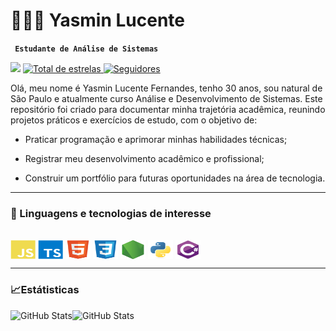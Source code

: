 # 👩🏻‍💻 Yasmin Lucente 
**` Estudante de Análise de Sistemas`**
<div>
 <a href="https://www.linkedin.com/in/yasmin-lucente-fernandes-57038918a/" target="_blank"><img src="https://img.shields.io/badge/-LinkedIn-%230077B5?style=for-the-badge&logo=linkedin&logoColor=white" target="_blank"></a>
     <a href="https://github.com/Ylucente?tab=repositories&sort=stargazers">
        <img 
            alt="Total de estrelas" 
            title="Total de estrelas GitHub" 
            src="https://custom-icon-badges.demolab.com/github/stars/Ylucente?color=55960c&style=for-the-badge&labelColor=488207&logo=star&label=estrelas"
        />
          <a href="https://github.com/Ylucente?tab=repositories&sort=stargazers">
        <img 
            alt="Seguidores" 
            title="Me siga no GitHub" 
            src="https://custom-icon-badges.demolab.com/github/followers/Ylucente?color=236ad3&labelColor=1155ba&style=for-the-badge&logo=github&label=Seguidores&logoColor=white"
        />
    </a>
    </a> 

Olá, meu nome é Yasmin Lucente Fernandes, tenho 30 anos, sou natural de São Paulo e atualmente curso Análise e Desenvolvimento de Sistemas.
Este repositório foi criado para documentar minha trajetória acadêmica, reunindo projetos práticos e exercícios de estudo, com o objetivo de:

* Praticar programação e aprimorar minhas habilidades técnicas;

* Registrar meu desenvolvimento acadêmico e profissional;

* Construir um portfólio para futuras oportunidades na área de tecnologia.


</div>
<hr>

 ### 🤖 Linguagens e tecnologias de interesse
 <div style="display: inline_block"><br>
  <img align="center" alt="ylucente-Js" height="30" width="40" src="https://raw.githubusercontent.com/devicons/devicon/master/icons/javascript/javascript-plain.svg">
  <img align="center" alt="Ylucente-Ts" height="30" width="40" src="https://raw.githubusercontent.com/devicons/devicon/master/icons/typescript/typescript-plain.svg">
  <img align="center" alt="Ylucente-HTML" height="30" width="40" src="https://raw.githubusercontent.com/devicons/devicon/master/icons/html5/html5-original.svg">
  <img align="center" alt="Ylucente-CSS" height="30" width="40" src="https://raw.githubusercontent.com/devicons/devicon/master/icons/css3/css3-original.svg">
  <img align="center" alt="Ylucente-node.js" height="30" width="40" src="https://raw.githubusercontent.com/devicons/devicon/master/icons/nodejs/nodejs-original.svg">
  <img align="center" alt="Ylucente-Python" height="30" width="40" src="https://raw.githubusercontent.com/devicons/devicon/master/icons/python/python-original.svg">
  <img align="center"
    alt="Ylucente-Csharp" 
    height="30"
     width="40" 
    src="https://raw.githubusercontent.com/devicons/devicon/master/icons/csharp/csharp-original.svg">
</div>
<hr>

### 📈Estátisticas

<img 
    align="left"
    alt="GitHub Stats"
    height="150"
    src="https://github-readme-stats.vercel.app/api?username=Ylucente&show_icons=true&theme=dracula&locale=pt-br"
    />
<img 
    align="left"
    alt="GitHub Stats"
    height="150"
    src="https://github-readme-stats.vercel.app/api/top-langs/?username=Ylucente&layout=compact&custom_title=Tecnologias&theme=dracula&locale=pt-br&langs_count=9"
    />
 
